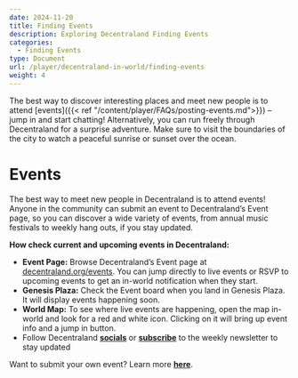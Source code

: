 ```yaml
---
date: 2024-11-20
title: Finding Events
description: Exploring Decentraland Finding Events
categories:
  - Finding Events
type: Document
url: /player/decentraland-in-world/finding-events
weight: 4
---
```



The best way to discover interesting places and meet new people is to attend [events]({{< ref "/content/player/FAQs/posting-events.md">}}) – jump in and start chatting! Alternatively, you can run freely through Decentraland for a surprise adventure. Make sure to visit the boundaries of the city to watch a peaceful sunrise or sunset over the ocean.

# Events

The best way to meet new people in Decentraland is to attend events! Anyone in the community can submit an event to Decentraland’s Event page, so you can discover a wide variety of events, from annual music festivals to weekly hang outs, if you stay updated.

**How check current and upcoming events in Decentraland:**

- **Event Page:** Browse Decentraland’s Event page at [decentraland.org/events](http://decentraland.org/events). You can jump directly to live events or RSVP to upcoming events to get an in-world notification when they start.
- **Genesis Plaza:** Check the Event board when you land in Genesis Plaza. It will display events happening soon.
- **World Map:** To see where live events are happening, open the map in-world and look for a red and white icon. Clicking on it will bring up event info and a jump in button.
- Follow Decentraland [**socials**](https://twitter.com/decentraland) or [**subscribe**](https://decentraland.beehiiv.com/subscribe) to the weekly newsletter to stay updated

Want to submit your own event? Learn more [**here**](https://www.youtube.com/watch?v=jMNk_W1yqjU).